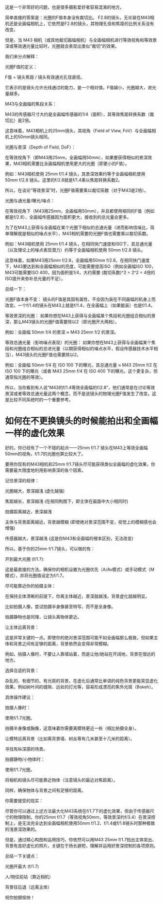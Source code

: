 这是一个非常好的问题，也是很多摄影爱好者容易混淆的地方。

简单直接的答案是：光圈的F值本身没有裁切比。 F2.8的镜头，无论装在M43相机还是全画幅相机上，它依然是F2.8的镜头，其物理孔径和焦距的比例关系没有改变。

但是，当 M43 相机（或其他裁切画幅相机）与全画幅相机进行等效视角和等效景深或等效通光量比较时，光圈就会表现出类似“裁切”的效果。

我们来分点解释：

光圈F值的定义：

F值 = 镜头焦距 / 镜头有效通光孔径直径。

它表示的是镜头允许光线通过的能力，是一个相对值。F值越小，光圈越大，进光量越多。

M43与全画幅的焦段关系：

M43的传感器尺寸大约是全画幅传感器的1/4（面积），其等效焦距转换系数（裁切比）是2倍。

这意味着，M43相机上的25mm镜头，其视角（Field of View, FoV）与全画幅相机上的50mm镜头相同。

光圈与景深（Depth of Field, DoF）：

在等效视角下（即M43用25mm，全画幅用50mm），如果要获得相似的景深效果，M43相机需要比全画幅相机使用更大的光圈（即更小的F值）。

例如：M43相机使用 25mm f/1.4 镜头，其景深效果约等于全画幅相机使用 50mm f/2.8 镜头。这里的f/2.8就是f/1.4乘以焦距转换系数2。

所以，在谈论“等效景深”时，光圈F值需要乘以裁切系数（对于M43是2倍）。

光圈与通光量/曝光/噪点：

在等效视角下（M43用25mm，全画幅用50mm），并且都使用相同的F值（例如都是f/2.8），全画幅传感器因为面积更大，接收到的总光量会更多。

为了在M43上获得与全画幅在某个光圈下相似的总通光量（进而影响信噪比，简单理解就是相似的噪点水平），M43相机需要的光圈F值也需要乘以裁切系数。

例如：M43相机使用 25mm f/1.4 镜头，在相同快门速度和ISO下，其总通光量（以及理论上的噪点表现潜力）约等于全画幅相机使用 50mm f/2.8 镜头。

这意味着，如果M43用25mm f/2.8，全画幅用50mm f/2.8，在相同快门速度下，M43要达到和全画幅相似的亮度，可能需要提高ISO（例如全画幅ISO 100，M43可能需要ISO 400，因为面积是1/4，大约需要 (裁切系数)^2 = 2^2 = 4倍的ISO提升来弥补总光量的不足）。

总结一下：

光圈F值本身不变： 镜头的F值是其固有属性，不会因为装在不同画幅的机身上而改变。一个f/1.4的镜头在M43上就是f/1.4，在全画幅上（如果能装）也是f/1.4。

等效景深的光圈： 如果你想在M43上获得与全画幅某个焦段和光圈组合相似的景深，那么M43镜头的光圈F值需要除以2（即光圈开大两档）。

例如：全画幅 50mm f/4 的景深 ≈ M43 25mm f/2 的景深。

等效总通光量（影响噪点表现）的光圈： 如果你想在M43上获得与全画幅某个焦段和光圈组合相似的总进光量（以期获得相似的噪点水平，假设传感器技术水平相当），M43镜头的光圈F值也需要除以2。

例如：全画幅 50mm f/4 在 ISO 100 下的曝光，其总通光量 ≈ M43 25mm f/2 在 ISO 100 下的曝光（或者 M43 25mm f/4 在 ISO 400 下的曝光，这个更复杂，但通常指光圈的等效）。

所以，当你看到有人说“M43的f/1.4等效全画幅的f/2.8”，他们通常是在讨论等效景深或者等效总通光量这两个概念，而不是说镜头的物理光圈F值发生了改变。这是比较不同系统时的一个重要参考。

# 如何在不更换镜头的时候能拍出和全画幅一样的虚化效果

好的，你已经有了一个不错的起点——25mm f/1.7 镜头在M43上等效全画幅50mm的视角，f/1.7的光圈也算比较大了。

要用你现有的M43相机和25mm f/1.7镜头尽可能获得类似全画幅的虚化效果，你需要最大限度地利用影响景深的各个因素。

记住景深的规律：

光圈越大，景深越浅 (虚化越强)

焦距越长，景深越浅 (在相同构图下，即主体在画面中大小相同时)

拍摄距离越近，景深越浅

主体与背景距离越远，背景越模糊 (即使绝对景深范围不变，视觉上的模糊感也会增强)

传感器越大，景深越浅 (这是你M43和全画幅的根本区别，无法改变)

所以，基于你的25mm f/1.7镜头，可以做的有：

开到最大光圈 (f/1.7):

这是最直接的方法。确保你的相机设置为光圈优先（A/Av模式）或手动模式（M模式），并将光圈值设定为f/1.7。

尽可能靠近你的拍摄主体：

在保持主体清晰的前提下，你离主体越近，景深就越浅，背景虚化就越明显。

比如拍摄人像，尝试拍摄半身像甚至特写，而不是全身像。

拍摄静物也是同理，让镜头离物体更近。

让主体远离背景：

这是非常关键的一点。即使你的绝对景深范围可能不如全画幅那么极致，但如果主体和背景之间有足够的距离，背景依然会变得非常模糊。

例如，拍摄人像时，不要让人靠墙站着，而是让他/她站在开阔地，背景在很远的地方。

选择合适的背景：

杂乱的、有细节的、有光斑的背景，在虚化后通常比单调的纯色背景更能突显虚化效果。例如树叶间的缝隙、远处的灯光等，容易形成漂亮的焦外光斑（Bokeh）。

具体操作建议：

拍摄人像时：

使用f/1.7光圈。

拍摄半身像或胸像，这意味着你需要离模特更近一些（相比拍摄全身）。

让模特远离背景（比如离背景墙、树丛等有几米甚至十几米的距离）。

寻找有纵深感的场景。

拍摄静物/小物体时：

使用f/1.7光圈。

将相机和镜头尽可能靠近物体（注意镜头的最近对焦距离）。

同样，确保物体与背景之间有足够的距离。

你需要接受的现实：

尽管你可以通过上述方法最大化M43系统在f/1.7下的虚化效果，但由于传感器尺寸的物理限制，你的25mm f/1.7（等效视角50mm，等效景深约f/3.4）在景深控制上，是无法完全达到全画幅相机使用50mm f/1.2、f/1.4或f/1.8镜头时那种极致的浅景深效果的。

但是，通过精心构图和运用技巧，你依然可以用M43 25mm f/1.7拍出主体突出、背景有良好虚化的照片。关键在于扬长避短，理解并运用好景深控制的各项原则。

总结一下关键点：

光圈开最大 (f/1.7)

人/物往前站（靠近相机）

背景往后退（远离主体）

祝你拍摄愉快！
